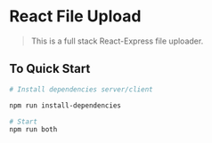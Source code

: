 # React File Upload

> This is a full stack React-Express file uploader.

## To Quick Start

```bash
# Install dependencies server/client

npm run install-dependencies

# Start
npm run both
```
